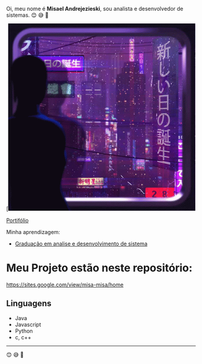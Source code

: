 Oi, meu nome é **Misael Andrejezieski**, sou analista e desenvolvedor de sistemas.
😊  😅  🤙

[![MIT License](https://github.com/MisaAndrejezieski/MisaAndrejezieski/blob/main/_cyberpunk.gif)

[Portifólio](https://sites.google.com/view/misa-misa/home)

Minha aprendizagem:

- [Graduação em analise e desenvolvimento de sistema](https://sites.google.com/view/misa-misa/gradua%C3%A7%C3%A3o-em-analise-e-desenvolvimento-de-sistemas?authuser=0)

# Meu Projeto estão neste repositório:

https://sites.google.com/view/misa-misa/home

## Linguagens
- Java
- Javascript
- Python
- c, c++
-------------------------------------------------------------------------------------------------
😊  😅  🤙
